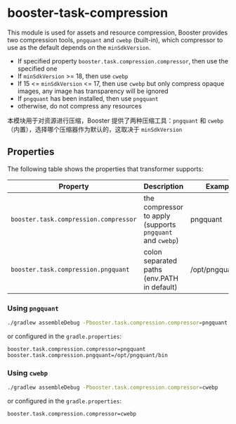 # booster-task-compression

This module is used for assets and resource compression, Booster provides two compression tools, `pngquant` and `cwebp` (built-in), which compressor to use as the default depends on the `minSdkVersion`.

- If specified property `booster.task.compression.compressor`, then use the specified one
- If  `minSdkVersion` &gt;= 18, then use `cwebp`
- If 15 &lt;= `minSdkVersion` &lt;= 17, then use `cwebp` but only compress opaque images, any image has transparency will be ignored
- If `pngquant` has been installed, then use `pngquant`
- otherwise, do not compress any resources

本模块用于对资源进行压缩，Booster 提供了两种压缩工具：`pngquant` 和 `cwebp`（内置），选择哪个压缩器作为默认的，这取决于 `minSdkVersion`

## Properties

The following table shows the properties that transformer supports:

| Property                              | Description                                                  | Example                            |
| ------------------------------------- | ------------------------------------------------------------ | ---------------------------------- |
| `booster.task.compression.compressor` | the compressor to apply (supports `pngquant` and `cwebp`)    | pngquant                           |
| `booster.task.compression.pngquant`   | colon separated paths (env.PATH in default)                  | /opt/pngquant/bin                  |

### Using `pngquant`

```bash
./gradlew assembleDebug -Pbooster.task.compression.compressor=pngquant -Pbooster.task.compression.pngquant=/opt/pngquant/bin
```

or configured in the `gradle.properties`:

```properties
booster.task.compression.compressor=pngquant
booster.task.compression.pngquant=/opt/pngquant/bin
```

### Using `cwebp`

```bash
./gradlew assembleDebug -Pbooster.task.compression.compressor=cwebp
```

or configured in the `gradle.properties`:

```properties
booster.task.compression.compressor=cwebp
```
